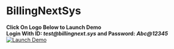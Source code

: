 # BillingNextSys
**Click On Logo Below to Launch Demo**  
**Login With ID: _test@billingnext.sys_ and Password: _Abc@12345_**
[![Launch Demo](https://billingnextsys.azurewebsites.net/logo.png)](https://billingnextsys.azurewebsites.net/)
